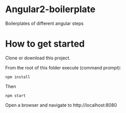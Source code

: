 # Angular2-boilerplate
Boilerplates of different angular steps

# How to get started

Clone or download this project.

From the root of this folder execute (command prompt):

```
npm install
```

Then

```
npm start
```

Open a browser and navigate to http://localhost:8080
